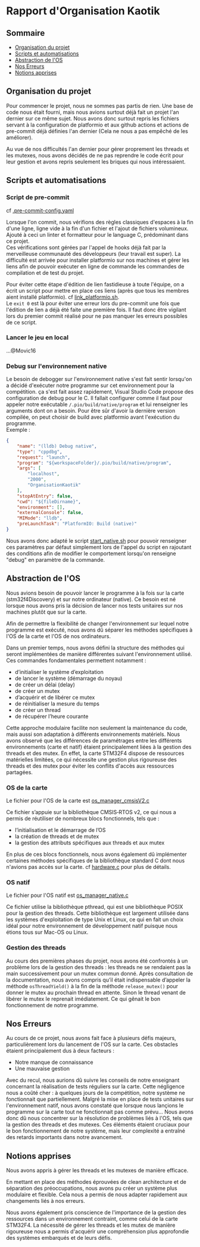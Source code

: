 # Rapport d'Organisation Kaotik

## Sommaire

* [Organisation du projet](#organisation-du-projet)
* [Scripts et automatisations](#scripts-et-automatisations)
* [Abstraction de l'OS](#abstraction-de-los)
* [Nos Erreurs](#nos-erreurs)
* [Notions apprises](#notions-apprises)

## Organisation du projet

Pour commencer le projet, nous ne sommes pas partis de rien. Une base de code nous était fourni, mais nous avions surtout déjà fait un projet l'an dernier sur ce même sujet. Nous avons donc surtout repris les fichiers servant à la configuration de platformio et aux github actions et actions de pre-commit déjà définies l'an dernier (Cela ne nous a pas empêché de les améliorer).

Au vue de nos difficultés l'an dernier pour gérer proprement les threads et les mutexes, nous avons décidés de ne pas reprendre le code écrit pour leur gestion et avons repris seulement les briques qui nous intéressaient.

## Scripts et automatisations

### Script de pre-commit

cf [.pre-commit-config.yaml](.pre-commit-config.yaml)

Lorsque l'on commit, nous vérifions des règles classiques d'espaces à la fin d'une ligne, ligne vide à la fin d'un fichier et l'ajout de fichiers volumineux. Ajouté à ceci un linter et formatteur pour le language C, prédominant dans ce projet.\
Ces vérifications sont gérées par l'appel de hooks déjà fait par la merveilleuse communauté des développeurs (leur travail est super).
La difficulté est arrivée pour installer platformio sur nos machines et gérer les liens afin de pouvoir exécuter en ligne de commande les commandes de compilation et de test du projet.

Pour éviter cette étape d'édition de lien fastidieuse à toute l'équipe, on a écrit un script pour mettre en place ces liens (après que tous les membres aient installé platformio). cf [link_platformio.sh](./scripts/link_platformio.sh).\
Le `exit 0` est là pour éviter une erreur lors du pre-commit une fois que l'édition de lien a déjà été faite une première fois. Il faut donc être vigilant lors du premier commit réalisé pour ne pas manquer les erreurs possibles de ce script.

### Lancer le jeu en local

...@Movic16

### Debug sur l'environnement native

Le besoin de debogger sur l'environnement native s'est fait sentir lorsqu'on a décidé d'exécuter notre programme sur cet environnement pour la compétition.
ça s'est fait assez rapidement, Visual Studio Code propose des configuration de debug pour le C. Il fallait configurer comme il faut pour appeler notre exécutable `/.pio/build/native/program` et lui renseigner les arguments dont on a besoin. Pour être sûr d'avoir la dernière version compilée, on peut choisir de build avec platformio avant l'exécution du programme. \
Exemple :

```json
{
    "name": "(lldb) Debug native",
    "type": "cppdbg",
    "request": "launch",
    "program": "${workspaceFolder}/.pio/build/native/program",
    "args": [
        "localhost",
        "2000",
        "OrganisationKaotik"
    ],
    "stopAtEntry": false,
    "cwd": "${fileDirname}",
    "environment": [],
    "externalConsole": false,
    "MIMode": "lldb",
    "preLaunchTask": "PlatformIO: Build (native)"
}
```

 Nous avons donc adapté le script [start_native.sh](./scripts/start_native.sh) pour pouvoir renseigner ces paramètres par défaut simplement lors de l'appel du script en rajoutant des conditions afin de modifier le comportement lorsqu'on renseigne "debug" en paramètre de la commande.

## Abstraction de l'OS

Nous avions besoin de pouvoir lancer le programme à la fois sur la carte (stm32f4Discovery) et sur notre ordinateur (native). Ce besoin est né lorsque nous avons pris la décision de lancer nos tests unitaires sur nos machines plutôt que sur la carte.

Afin de permettre la flexibilité de changer l'environnement sur lequel notre programme est exécuté, nous avons dû séparer les méthodes spécifiques à l'OS de la carte et l'OS de nos ordinateurs.

Dans un premier temps, nous avons défini la structure des méthodes qui seront implémentées de manière différentes suivant l'environnement utilisé. Ces commandes fondamentales permettent notamment :

* d’initialiser le système d’exploitation
* de lancer le système (démarrage du noyau)
* de créer un délai (delay)
* de créer un mutex
* d’acquérir et de libérer ce mutex
* de réinitialiser la mesure du temps
* de créer un thread
* de récupérer l’heure courante

Cette approche modulaire facilite non seulement la maintenance du code, mais aussi son adaptation à différents environnements matériels. Nous avons observé que les différences de paramétrages entre les différents environnements (carte et natif) étaient principalement liées à la gestion des threads et des mutex. En effet, la carte STM32F4 dispose de ressources matérielles limitées, ce qui nécessite une gestion plus rigoureuse des threads et des mutex pour éviter les conflits d'accès aux ressources partagées.

### OS de la carte

Le fichier pour l'OS de la carte est [os_manager_cmsisV2.c](./src/embedded/os_manager_cmsisV2.c)

Ce fichier s’appuie sur la bibliothèque CMSIS‑RTOS v2, ce qui nous a permis de réutiliser de nombreux blocs fonctionnels, tels que :

* l’initialisation et le démarrage de l’OS
* la création de threads et de mutex
* la gestion des attributs spécifiques aux threads et aux mutex

En plus de ces blocs fonctionnels, nous avons également dû implémenter certaines méthodes spécifiques de la bibliothèque standard C dont nous n'avions pas accès sur la carte. cf [hardware.c](./src/embedded/hardware.c) pour plus de détails.

### OS natif

Le fichier pour l'OS natif est [os_manager_native.c](./src/native/os_manager_native.c)

Ce fichier utilise la bibliothèque pthread, qui est une bibliothèque POSIX pour la gestion des threads. Cette bibliothèque est largement utilisée dans les systèmes d'exploitation de type Unix et Linux, ce qui en fait un choix idéal pour notre environnement de développement natif puisque nous étions tous sur Mac-OS ou Linux.

### Gestion des threads

Au cours des premières phases du projet, nous avons été confrontés à un problème lors de la gestion des threads : les threads ne se rendaient pas la main successivement pour un mutex commun donné. Après consultation de la documentation, nous avons compris qu’il était indispensable d’appeler la méthode `osThreadYield()` à la fin de la méthode `release_mutex()` pour donner le mutex au prochain thread en attente. Sinon le thread venant de libérer le mutex le reprenait imédiatement. Ce qui gênait le bon fonctionnement de notre programme.

## Nos Erreurs

Au cours de ce projet, nous avons fait face à plusieurs défis majeurs, particulièrement lors du lancement de l'OS sur la carte. Ces obstacles étaient principalement dus à deux facteurs :

* Notre manque de connaissance
* Une mauvaise gestion

Avec du recul, nous aurions dû suivre les conseils de notre enseignant concernant la réalisation de tests réguliers sur la carte.
Cette négligence nous a coûté cher : à quelques jours de la compétition, notre système ne fonctionnait que partiellement.
Malgré la mise en place de tests unitaires sur l'environnement natif, nous avons constaté que lorsque nous lançions le programme sur la carte tout ne fonctionnait pas comme prévu...
Nous avons donc dû nous concentrer sur la résolution de problèmes liés à l'OS, tels que la gestion des threads et des mutexes. Ces éléments étaient cruciaux pour le bon fonctionnement de notre système, mais leur complexité a entraîné des retards importants dans notre avancement.

## Notions apprises

Nous avons appris à gérer les threads et les mutexes de manière efficace.

En mettant en place des méthodes éprouvées de clean architecture et de séparation des préoccupations, nous avons pu créer un système plus modulaire et flexible. Cela nous a permis de nous adapter rapidement aux changements liés à nos erreurs.

Nous avons également pris conscience de l'importance de la gestion des ressources dans un environnement contraint, comme celui de la carte STM32F4. La nécessité de gérer les threads et les mutex de manière rigoureuse nous a permis d'acquérir une compréhension plus approfondie des systèmes embarqués et de leurs défis.
